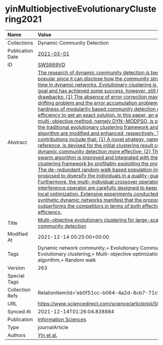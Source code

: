 # yinMultiobjectiveEvolutionaryClustering2021
| Name             | Value                                                                                                                                                                                                                                                                                                                                                                                                                                                                                                                                                                                                                                                                                                                                                                                                                                                                                                                                                                                                                                                                                                                                                                                                                                                                                                                                                                                                                                                                                                                                                                                                                                                                                                                                         |
|:-----------------|:----------------------------------------------------------------------------------------------------------------------------------------------------------------------------------------------------------------------------------------------------------------------------------------------------------------------------------------------------------------------------------------------------------------------------------------------------------------------------------------------------------------------------------------------------------------------------------------------------------------------------------------------------------------------------------------------------------------------------------------------------------------------------------------------------------------------------------------------------------------------------------------------------------------------------------------------------------------------------------------------------------------------------------------------------------------------------------------------------------------------------------------------------------------------------------------------------------------------------------------------------------------------------------------------------------------------------------------------------------------------------------------------------------------------------------------------------------------------------------------------------------------------------------------------------------------------------------------------------------------------------------------------------------------------------------------------------------------------------------------------|
| Collections      | Dynamic Community Detection                                                                                                                                                                                                                                                                                                                                                                                                                                                                                                                                                                                                                                                                                                                                                                                                                                                                                                                                                                                                                                                                                                                                                                                                                                                                                                                                                                                                                                                                                                                                                                                                                                                                                                                   |
| Publication Date | [2021-03-01](<notionsci.utils.serialization.ExplicitNone object at 0x7fa82093caf0>)                                                                                                                                                                                                                                                                                                                                                                                                                                                                                                                                                                                                                                                                                                                                                                                                                                                                                                                                                                                                                                                                                                                                                                                                                                                                                                                                                                                                                                                                                                                                                                                                                                                           |
| ID               | [SWS669VD](<notionsci.utils.serialization.ExplicitNone object at 0x7fa82093cc10>)                                                                                                                                                                                                                                                                                                                                                                                                                                                                                                                                                                                                                                                                                                                                                                                                                                                                                                                                                                                                                                                                                                                                                                                                                                                                                                                                                                                                                                                                                                                                                                                                                                                             |
| Abstract         | [The research of dynamic community detection is becoming increasingly popular since it can disclose how the community structures change over time in dynamic networks. Evolutionary clustering is often utilized for the goal and has achieved some success, however, still has some major drawbacks: (1) The absence of error correction may lead to the result-drifting problem and the error accumulation problem; (2) The NP-hardness of modularity based community detection makes it low efficiency to get an exact solution. In this paper, an efficient and effective multi-objective method, namely DYN-MODPSO, is proposed, and where the traditional evolutionary clustering framework and the particle swarm algorithm are modified and enhanced, respectively. The main contributions include that: (1) A novel strategy, namely the recent future reference, is devised for the initial clustering result correction to make the dynamic community detection more effective; (2) The traditional particle swarm algorithm is improved and integrated with the evolutionary clustering framework by profitably exploiting the proposed strategy; (3) The de-redundant random walk based population initialization is proposed to diversify the individuals in a quality-guaranteed way. Furthermore, the multi-individual crossover operator and the improved interference operator are carefully designed to keep the solution from local optimization. Extensive experiments conducted on the real and the synthetic dynamic networks manifest that the proposed DYN-MODPSO outperforms the competitors in terms of both effectiveness and efficiency.](<notionsci.utils.serialization.ExplicitNone object at 0x7fa82093cd30>) |
| Title            | [Multi-objective evolutionary clustering for large-scale dynamic community detection](<notionsci.utils.serialization.ExplicitNone object at 0x7fa82093ce50>)                                                                                                                                                                                                                                                                                                                                                                                                                                                                                                                                                                                                                                                                                                                                                                                                                                                                                                                                                                                                                                                                                                                                                                                                                                                                                                                                                                                                                                                                                                                                                                                  |
| Modified At      | 2021-12-14 00:25:00+00:00                                                                                                                                                                                                                                                                                                                                                                                                                                                                                                                                                                                                                                                                                                                                                                                                                                                                                                                                                                                                                                                                                                                                                                                                                                                                                                                                                                                                                                                                                                                                                                                                                                                                                                                     |
| Tags             | Dynamic network community,+ Evolutionary Community Detection,+ Evolutionary clustering,+ Multi-objective optimization,+ Particle swarm algorithm,+ Random walk                                                                                                                                                                                                                                                                                                                                                                                                                                                                                                                                                                                                                                                                                                                                                                                                                                                                                                                                                                                                                                                                                                                                                                                                                                                                                                                                                                                                                                                                                                                                                                                |
| Version          | 263                                                                                                                                                                                                                                                                                                                                                                                                                                                                                                                                                                                                                                                                                                                                                                                                                                                                                                                                                                                                                                                                                                                                                                                                                                                                                                                                                                                                                                                                                                                                                                                                                                                                                                                                           |
| Special Tags     |                                                                                                                                                                                                                                                                                                                                                                                                                                                                                                                                                                                                                                                                                                                                                                                                                                                                                                                                                                                                                                                                                                                                                                                                                                                                                                                                                                                                                                                                                                                                                                                                                                                                                                                                               |
| Collection Refs  | RelationItem(id='eb0f51cc-b064-4a2d-8cb7-71cfe9d49d25')                                                                                                                                                                                                                                                                                                                                                                                                                                                                                                                                                                                                                                                                                                                                                                                                                                                                                                                                                                                                                                                                                                                                                                                                                                                                                                                                                                                                                                                                                                                                                                                                                                                                                       |
| URL              | https://www.sciencedirect.com/science/article/pii/S0020025520311117                                                                                                                                                                                                                                                                                                                                                                                                                                                                                                                                                                                                                                                                                                                                                                                                                                                                                                                                                                                                                                                                                                                                                                                                                                                                                                                                                                                                                                                                                                                                                                                                                                                                           |
| Synced At        | 2021-12-14T01:26:04.838884                                                                                                                                                                                                                                                                                                                                                                                                                                                                                                                                                                                                                                                                                                                                                                                                                                                                                                                                                                                                                                                                                                                                                                                                                                                                                                                                                                                                                                                                                                                                                                                                                                                                                                                    |
| Publication      | [Information Sciences](<notionsci.utils.serialization.ExplicitNone object at 0x7fa82093f490>)                                                                                                                                                                                                                                                                                                                                                                                                                                                                                                                                                                                                                                                                                                                                                                                                                                                                                                                                                                                                                                                                                                                                                                                                                                                                                                                                                                                                                                                                                                                                                                                                                                                 |
| Type             | journalArticle                                                                                                                                                                                                                                                                                                                                                                                                                                                                                                                                                                                                                                                                                                                                                                                                                                                                                                                                                                                                                                                                                                                                                                                                                                                                                                                                                                                                                                                                                                                                                                                                                                                                                                                                |
| Authors          | [Yin et al.](<notionsci.utils.serialization.ExplicitNone object at 0x7fa82093f640>)                                                                                                                                                                                                                                                                                                                                                                                                                                                                                                                                                                                                                                                                                                                                                                                                                                                                                                                                                                                                                                                                                                                                                                                                                                                                                                                                                                                                                                                                                                                                                                                                                                                           |

